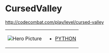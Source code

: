 # CursedValley 

http://codecombat.com/play/level/cursed-valley
<table>
<tr>
<td>

![Hero Picture](hero.png?raw=true "Hero Picture")

</td>
<td>
<ul>
<li>

[PYTHON](CursedValley.py)

</li>
</td>
</tr>
<table>